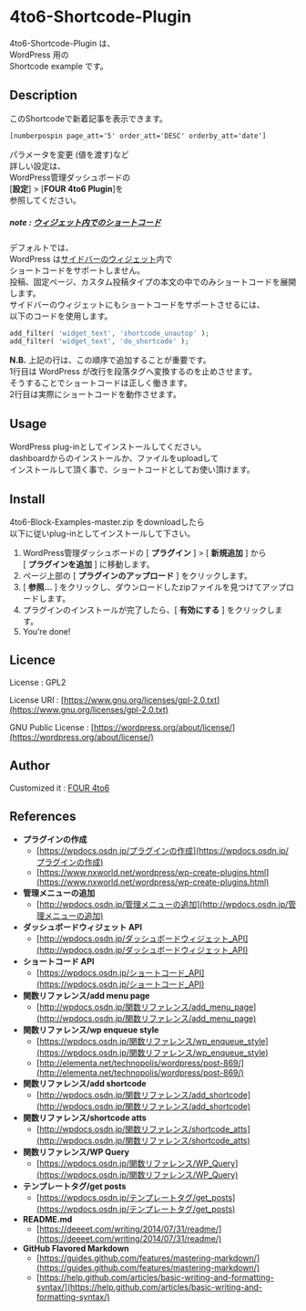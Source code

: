 4to6-Shortcode-Plugin
===
4to6-Shortcode-Plugin は、  
WordPress 用の  
 Shortcode example です。

## Description
このShortcodeで新着記事を表示できます。 

```html
[numberpospin page_att='5' order_att='DESC' orderby_att='date']
```

パラメータを変更 (値を渡す)など  
詳しい設定は、  
WordPress管理ダッシュボードの  
[**設定**] > [**FOUR 4to6 Plugin**]を  
参照してください。

##### note :  [ウィジェット内でのショートコード](wpdocs.osdn.jp/ショートコード#.E3.82.A6.E3.82.A3.E3.82.B8.E3.82.A7.E3.83.83.E3.83.88.E5.86.85.E3.81.A7.E3.81.AE.E3.82.B7.E3.83.A7.E3.83.BC.E3.83.88.E3.82.B3.E3.83.BC.E3.83.89)

 デフォルトでは、  
WordPress は[サイドバーのウィジェット](http://wpdocs.osdn.jp/WordPress_Widgets)内で  
ショートコードをサポートしません。  
投稿、固定ページ、カスタム投稿タイプの本文の中でのみショートコードを展開します。  
サイドバーのウィジェットにもショートコードをサポートさせるには、  
以下のコードを使用します。

```php
add_filter( 'widget_text', 'shortcode_unautop' );
add_filter( 'widget_text', 'do_shortcode' );
```
 **N.B.** 上記の行は、この順序で追加することが重要です。  
1行目は WordPress が改行を段落タグへ変換するのを止めさせます。  
そうすることでショートコードは正しく働きます。  
2行目は実際にショートコードを動作させます。

##  Usage

WordPress plug-inとしてインストールしてください。  
dashboardからのインストールか、ファイルをuploadして  
インストールして頂く事で、ショートコードとしてお使い頂けます。

## Install
4to6-Block-Examples-master.zip をdownloadしたら  
以下に従いplug-inとしてインストールして下さい。

1. WordPress管理ダッシュボードの [ **プラグイン** ] > [ **新規追加** ] から  
[ **プラグインを追加** ] に移動します。
1. ページ上部の [ **プラグインのアップロード** ] をクリックします。
1. [ **参照...** ] をクリックし、ダウンロードしたzipファイルを見つけてアップロードします。
1. プラグインのインストールが完了したら、[ **有効にする** ] をクリックします。
1. You’re done!

## Licence
License : GPL2

License URI : [https://www.gnu.org/licenses/gpl-2.0.txt](https://www.gnu.org/licenses/gpl-2.0.txt)   

GNU Public License : [https://wordpress.org/about/license/](https://wordpress.org/about/license/) 

## Author

Customized it : [FOUR 4to6](https://github.com/four4to6)

## References
- **プラグインの作成**
  - [https://wpdocs.osdn.jp/プラグインの作成](https://wpdocs.osdn.jp/プラグインの作成)
  - [https://www.nxworld.net/wordpress/wp-create-plugins.html](https://www.nxworld.net/wordpress/wp-create-plugins.html)
- **管理メニューの追加**
  - [http://wpdocs.osdn.jp/管理メニューの追加](http://wpdocs.osdn.jp/管理メニューの追加)
- **ダッシュボードウィジェット API**
  - [http://wpdocs.osdn.jp/ダッシュボードウィジェット_API](http://wpdocs.osdn.jp/ダッシュボードウィジェット_API)
- **ショートコード API**
  - [https://wpdocs.osdn.jp/ショートコード_API](https://wpdocs.osdn.jp/ショートコード_API)
- **関数リファレンス/add menu page**
  - [http://wpdocs.osdn.jp/関数リファレンス/add_menu_page](http://wpdocs.osdn.jp/関数リファレンス/add_menu_page)
- **関数リファレンス/wp enqueue style**
  - [https://wpdocs.osdn.jp/関数リファレンス/wp_enqueue_style](https://wpdocs.osdn.jp/関数リファレンス/wp_enqueue_style)
  - [http://elementa.net/technopolis/wordpress/post-869/](http://elementa.net/technopolis/wordpress/post-869/)
- **関数リファレンス/add shortcode**
  - [http://wpdocs.osdn.jp/関数リファレンス/add_shortcode](http://wpdocs.osdn.jp/関数リファレンス/add_shortcode)
- **関数リファレンス/shortcode atts**
  - [http://wpdocs.osdn.jp/関数リファレンス/shortcode_atts](http://wpdocs.osdn.jp/関数リファレンス/shortcode_atts)
- **関数リファレンス/WP Query**
  - [https://wpdocs.osdn.jp/関数リファレンス/WP_Query](https://wpdocs.osdn.jp/関数リファレンス/WP_Query)
- **テンプレートタグ/get posts**
  - [https://wpdocs.osdn.jp/テンプレートタグ/get_posts](https://wpdocs.osdn.jp/テンプレートタグ/get_posts)
- **README.md**
  - [https://deeeet.com/writing/2014/07/31/readme/](https://deeeet.com/writing/2014/07/31/readme/)
- **GitHub Flavored Markdown**
  - [https://guides.github.com/features/mastering-markdown/](https://guides.github.com/features/mastering-markdown/)
  - [https://help.github.com/articles/basic-writing-and-formatting-syntax/](https://help.github.com/articles/basic-writing-and-formatting-syntax/)

